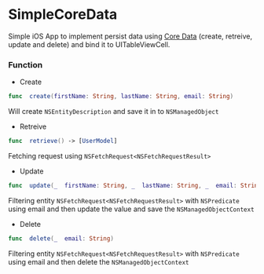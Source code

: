 # SimpleCoreData
Simple iOS App to implement persist data using [Core Data](https://developer.apple.com/documentation/coredata) (create, retreive, update and delete) and bind it to UITableViewCell.

### Function
- Create
```swift
func  create(firstName: String, lastName: String, email: String)
```
Will create `NSEntityDescription` and save it in to `NSManagedObject`
- Retreive
```swift
func  retrieve() -> [UserModel]
```
Fetching request using `NSFetchRequest<NSFetchRequestResult>`
- Update
```swift
func  update(_  firstName: String, _  lastName: String, _  email: String)
```
Filtering entity  `NSFetchRequest<NSFetchRequestResult>` with `NSPredicate` using email and then update the value and save the `NSManagedObjectContext`
- Delete
```swift
func  delete(_  email: String)
```  
Filtering entity  `NSFetchRequest<NSFetchRequestResult>` with `NSPredicate` using email and then delete the `NSManagedObjectContext`